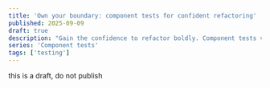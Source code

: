 ```yaml
---
title: 'Own your boundary: component tests for confident refactoring'
published: 2025-09-09
draft: true
description: "Gain the confidence to refactor boldly. Component tests verify business behavior without breaking on implementation changes, filling the gap between fragile unit tests and slow E2E tests."
series: 'Component tests'
tags: ['testing']
---
```


this is a draft, do not publish